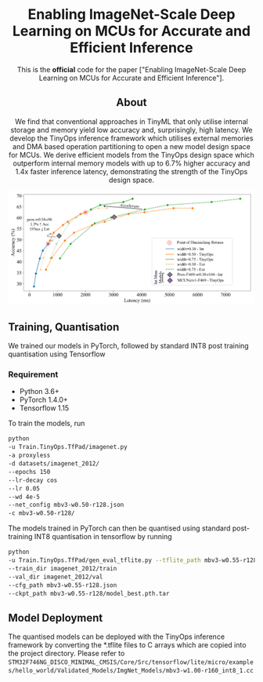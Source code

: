 <div align="center">
  
# Enabling ImageNet-Scale Deep Learning on MCUs for Accurate and Efficient Inference

This is the __official__ code for the paper ["Enabling ImageNet-Scale Deep Learning on MCUs for Accurate and Efficient Inference"].

## About

We find that conventional approaches in TinyML that only utilise internal storage and memory yield low accuracy and, surprisingly, high latency. We develop the TinyOps inference framework which utilises external memories and DMA based operation partitioning to open a new model design space for MCUs. We derive efficient models from the TinyOps design space which outperform internal memory models with up to 6.7% higher accuracy and 1.4x faster inference latency, demonstrating the strength of the TinyOps design space.

<img src="pareto_frontier_lat.png"/>

</div>

## Training, Quantisation

We trained our models in PyTorch, followed by standard INT8 post training quantisation using Tensorflow

### Requirement

- Python 3.6+
- PyTorch 1.4.0+
- Tensorflow 1.15

To train the models, run

```bash
python 
-u Train.TinyOps.TfPad/imagenet.py 
-a proxyless 
-d datasets/imagenet_2012/ 
--epochs 150 
--lr-decay cos 
--lr 0.05 
--wd 4e-5 
--net_config mbv3-w0.50-r128.json 
-c mbv3-w0.50-r128/
```

The models trained in PyTorch can then be quantised using standard post-training INT8 quantisation in tensorflow by running

```bash
python 
-u Train.TinyOps.TfPad/gen_eval_tflite.py --tflite_path mbv3-w0.55-r128_int8.tflite 
--train_dir imagenet_2012/train 
--val_dir imagenet_2012/val 
--cfg_path mbv3-w0.55-r128.json 
--ckpt_path mbv3-w0.55-r128/model_best.pth.tar


```

## Model Deployment

The quantised models can be deployed with the TinyOps inference framework by converting the *.tflite files to C arrays which are copied into the project directory. Please refer to `STM32F746NG_DISCO_MINIMAL_CMSIS/Core/Src/tensorflow/lite/micro/examples/hello_world/Validated_Models/ImgNet_Models/mbv3-w1.00-r160_int8_1.cc`


